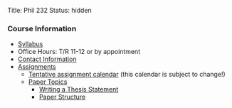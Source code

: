 Title: Phil 232
Status: hidden

### Course Information

- [Syllabus](|filename|/pdfs/phil232/ModernSyllabus.pdf)
- Office Hours: T/R 11-12 or by appointment
- [Contact Information](|filename|/pages/Contact.md)
- [Assignments](|filename|/pages/232Assignments.md)
    - [Tentative assignment
      calendar](https://www.dropbox.com/s/sqzw1xvm5psvknm/ModernCal.pdf)
      (this calendar is subject to change!)
    - [Paper Topics](|filename|/pages/232PaperTopics.md)
        - [Writing a Thesis Statement](https://www.dropbox.com/s/lyods0bt22x8u6l/ThesisOverview.pdf)
        - [Paper Structure](https://www.dropbox.com/s/eaggc570nfu6nqa/PaperStructure.pdf)
